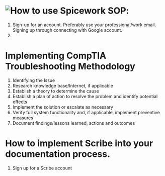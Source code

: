 
# ![How to use Spicework SOP](https://community.spiceworks.com/support/help-desk-cloud-edition/start): 

1. Sign-up for an account. Preferably use your professional/work email. Signing up through connecting with Google account. 
2. 



# Implementing CompTIA Troubleshooting Methodology 
1.	Identifying the Issue
2.	Research knowledge base/Internet, if applicable
3.	Establish a theory to determine the cause
4.	Establish a plan of action to resolve the problem and identify potential effects
5.	Implement the solution or escalate as necessary
6.	Verify full system functionality and, if applicable, implement preventive measures
7.	Document findings/lessons learned, actions and outcomes


# How to implement Scribe into your documentation process. 

1.	Sign up for a Scribe account 
